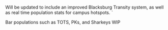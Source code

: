 Will be updated to include an improved Blacksburg Transity system, as well as real time population stats for campus hotspots. `

Bar populations such as TOTS, PKs, and Sharkeys WIP 
